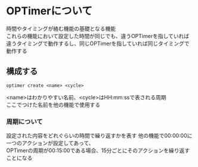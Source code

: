 # OPTimerについて
時間やタイミングが絡む機能の基礎となる機能  
これらの機能において設定した時間が同じでも、違うOPTimerを指していれば違うタイミングで動作するし、同じOPTimerを指していれば同じタイミングで動作する  

## 構成する
```
optimer create <name> <cycle>
```
\<name>はわかりやすい名前、\<cycle>はHH:mm:ssで表される周期  
ここでつけた名前を他の機能で使用する

### 周期について

設定された内容をどれぐらいの時間で繰り返すかを表す
他の機能で00:00:00に一つのアクションが設定してあって、  
OPTimerの周期が00:15:00である場合、15分ごとにそのアクションを繰り返すことになる
